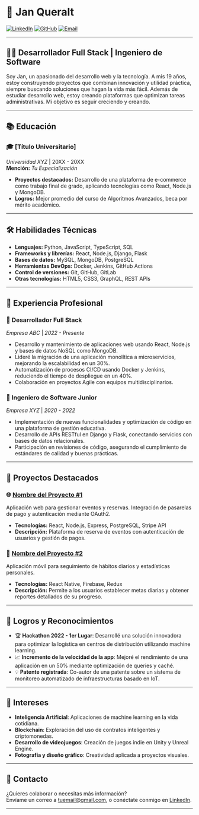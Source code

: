 # 📄 **Jan Queralt**

[![LinkedIn](https://img.shields.io/badge/LinkedIn-Perfil-blue)](https://www.linkedin.com/in/tu-perfil)
[![GitHub](https://img.shields.io/badge/GitHub-Perfil-black)](https://github.com/janqueralt05)
[![Email](https://img.shields.io/badge/Email-jan%40ilerda.com-informational)](mailto:jan@ilerda.com)

---

## 👨‍💻 **Desarrollador Full Stack | Ingeniero de Software**

Soy Jan, un apasionado del desarrollo web y la tecnología. A mis 19 años, estoy construyendo proyectos que combinan innovación y utilidad práctica, siempre buscando soluciones que hagan la vida más fácil. Además de estudiar desarrollo web, estoy creando plataformas que optimizan tareas administrativas.
Mi objetivo es seguir creciendo y creando.

---

## 📚 **Educación**

### 🎓 **[Título Universitario]**  
_Universidad XYZ_ | 20XX - 20XX  
**Mención:** _Tu Especialización_  
- **Proyectos destacados:** Desarrollo de una plataforma de e-commerce como trabajo final de grado, aplicando tecnologías como React, Node.js y MongoDB.
- **Logros:** Mejor promedio del curso de Algoritmos Avanzados, beca por mérito académico.

---

## 🛠 **Habilidades Técnicas**

- **Lenguajes:** Python, JavaScript, TypeScript, SQL
- **Frameworks y librerías:** React, Node.js, Django, Flask
- **Bases de datos:** MySQL, MongoDB, PostgreSQL
- **Herramientas DevOps:** Docker, Jenkins, GitHub Actions
- **Control de versiones:** Git, GitHub, GitLab
- **Otras tecnologías:** HTML5, CSS3, GraphQL, REST APIs

---

## 💼 **Experiencia Profesional**

### 🏢 **Desarrollador Full Stack**  
_Empresa ABC_ | _2022 - Presente_  
- Desarrollo y mantenimiento de aplicaciones web usando React, Node.js y bases de datos NoSQL como MongoDB.
- Lideré la migración de una aplicación monolítica a microservicios, mejorando la escalabilidad en un 30%.
- Automatización de procesos CI/CD usando Docker y Jenkins, reduciendo el tiempo de despliegue en un 40%.
- Colaboración en proyectos Agile con equipos multidisciplinarios.

### 🏢 **Ingeniero de Software Junior**  
_Empresa XYZ_ | _2020 - 2022_  
- Implementación de nuevas funcionalidades y optimización de código en una plataforma de gestión educativa.
- Desarrollo de APIs RESTful en Django y Flask, conectando servicios con bases de datos relacionales.
- Participación en revisiones de código, asegurando el cumplimiento de estándares de calidad y buenas prácticas.

---

## 📂 **Proyectos Destacados**

### 🌐 **[Nombre del Proyecto #1](https://github.com/tu-repo/proyecto1)**
Aplicación web para gestionar eventos y reservas. Integración de pasarelas de pago y autenticación mediante OAuth2.
- **Tecnologías:** React, Node.js, Express, PostgreSQL, Stripe API
- **Descripción:** Plataforma de reserva de eventos con autenticación de usuarios y gestión de pagos.

### 📱 **[Nombre del Proyecto #2](https://github.com/tu-repo/proyecto2)**
Aplicación móvil para seguimiento de hábitos diarios y estadísticas personales.
- **Tecnologías:** React Native, Firebase, Redux
- **Descripción:** Permite a los usuarios establecer metas diarias y obtener reportes detallados de su progreso.

---

## 🎯 **Logros y Reconocimientos**

- 🏆 **Hackathon 2022 - 1er Lugar**: Desarrollé una solución innovadora para optimizar la logística en centros de distribución utilizando machine learning.
- 📈 **Incremento de la velocidad de la app**: Mejoré el rendimiento de una aplicación en un 50% mediante optimización de queries y caché.
- 💡 **Patente registrada**: Co-autor de una patente sobre un sistema de monitoreo automatizado de infraestructuras basado en IoT.

---

## 🎨 **Intereses**

- **Inteligencia Artificial**: Aplicaciones de machine learning en la vida cotidiana.
- **Blockchain**: Exploración del uso de contratos inteligentes y criptomonedas.
- **Desarrollo de videojuegos**: Creación de juegos indie en Unity y Unreal Engine.
- **Fotografía y diseño gráfico**: Creatividad aplicada a proyectos visuales.

---

## 📧 **Contacto**

¿Quieres colaborar o necesitas más información?  
Envíame un correo a [tuemail@gmail.com](mailto:tuemail@gmail.com), o conéctate conmigo en [LinkedIn](https://www.linkedin.com/in/tu-perfil).

---
